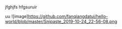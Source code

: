 jfghjfs
hfgsuruir

uu
![image]https://github.com/fanqiangdatui/hello-world/blob/master/Snipaste_2019-10-24_22-56-08.png
